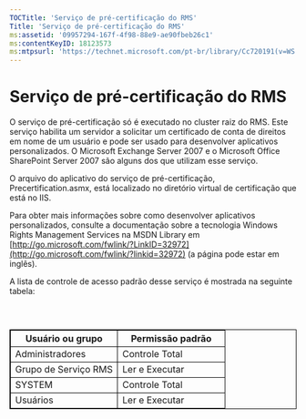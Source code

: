 ```yaml
---
TOCTitle: 'Serviço de pré-certificação do RMS'
Title: 'Serviço de pré-certificação do RMS'
ms:assetid: '09957294-167f-4f98-88e9-ae90fbeb26c1'
ms:contentKeyID: 18123573
ms:mtpsurl: 'https://technet.microsoft.com/pt-br/library/Cc720191(v=WS.10)'
---
```


Serviço de pré-certificação do RMS
==================================

O serviço de pré-certificação só é executado no cluster raiz do RMS. Este serviço habilita um servidor a solicitar um certificado de conta de direitos em nome de um usuário e pode ser usado para desenvolver aplicativos personalizados. O Microsoft Exchange Server 2007 e o Microsoft Office SharePoint Server 2007 são alguns dos que utilizam esse serviço.

O arquivo do aplicativo do serviço de pré-certificação, Precertification.asmx, está localizado no diretório virtual de certificação que está no IIS.

Para obter mais informações sobre como desenvolver aplicativos personalizados, consulte a documentação sobre a tecnologia Windows Rights Management Services na MSDN Library em [http://go.microsoft.com/fwlink/?LinkID=32972](http://go.microsoft.com/fwlink/?linkid=32972) (a página pode estar em inglês).

A lista de controle de acesso padrão desse serviço é mostrada na seguinte tabela:

###  

 
<table style="border:1px solid black;">
<colgroup>
<col width="50%" />
<col width="50%" />
</colgroup>
<thead>
<tr class="header">
<th style="border:1px solid black;" >Usuário ou grupo</th>
<th style="border:1px solid black;" >Permissão padrão</th>
</tr>
</thead>
<tbody>
<tr class="odd">
<td style="border:1px solid black;">Administradores</td>
<td style="border:1px solid black;">Controle Total</td>
</tr>
<tr class="even">
<td style="border:1px solid black;">Grupo de Serviço RMS</td>
<td style="border:1px solid black;">Ler e Executar</td>
</tr>
<tr class="odd">
<td style="border:1px solid black;">SYSTEM</td>
<td style="border:1px solid black;">Controle Total</td>
</tr>
<tr class="even">
<td style="border:1px solid black;">Usuários</td>
<td style="border:1px solid black;">Ler e Executar</td>
</tr>
</tbody>
</table>
